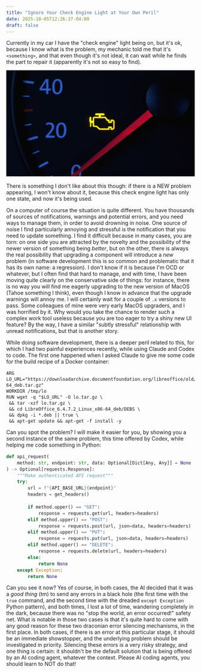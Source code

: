 ```yaml
---
title: "Ignore Your Check Engine Light at Your Own Peril"
date: 2025-10-05T12:26:37-04:00
draft: false
---
```


Currently in my car I have the "check engine" light being on, but it's ok,
because I know what is the problem, my mechanic told me that it's `<something>`,
and that even though it's not ideal, it can wait while he finds the part to
repair it (apparently it's not so easy to find).

![](/images/check-engine-light.jpg)

There is something I don't like about this though: if there is a NEW problem
appearing, I won't know about it, because this check engine light has only one
state, and now it's being used.

On a computer of course the situation is quite different. You have thousands of
sources of notifications, warnings and potential errors, and you need ways to
manage them, in order to avoid drowning in noise. One source of noise I find
particularly annoying and stressful is the notification that you need to update
something. I find it difficult because in many cases, you are torn: on one side
you are attracted by the novelty and the possibility of the newer version of
something being *better*, but on the other, there is always the real possibility
that upgrading a component will introduce a *new* problem (in software
development this is so common and problematic that it has its own name: a
regression). I don't know if it is because I'm OCD or whatever, but I often find
that hard to manage, and with time, I have been moving quite clearly on the
conservative side of things: for instance, there is no way you will find me
eagerly upgrading to the new version of MacOS (Tahoe something I think), even
though I know in advance that the upgrade warnings will annoy me. I will
certainly wait for a couple of `.x` versions to pass. Some colleagues of mine
were very early MacOS upgraders, and I was horrified by it. Why would you take
the chance to render such a complex work tool useless because you are too eager
to try a shiny new UI feature? By the way, I have a similar "subtly stressful"
relationship with unread notifications, but that is another story.

While doing software development, there is a deeper peril related to this, for
which I had two painful experiences recently, while using Claude and Codex to
code. The first one happened when I asked Claude to give me some code for the
build recipe of a Docker container:

```docker
ARG LO_URL="https://downloadarchive.documentfoundation.org/libreoffice/old/6.4.7.2/deb/x86_64/LibreOffice_6.4.7.2_Linux_x86-64_deb.tar.gz"
WORKDIR /tmp/lo
RUN wget -q "$LO_URL" -O lo.tar.gz \
 && tar -xzf lo.tar.gz \
 && cd LibreOffice_6.4.7.2_Linux_x86-64_deb/DEBS \
 && dpkg -i *.deb || true \
 && apt-get update && apt-get -f install -y
```

Can you spot the problem? I will make it easier for you, by showing you a second
instance of the same problem, this time offered by Codex, while helping me code
something in Python:

```python
def api_request(
    method: str, endpoint: str, data: Optional[Dict[Any, Any]] = None
) -> Optional[requests.Response]:
    """Make authenticated API request"""
    try:
        url = f"{API_BASE_URL}{endpoint}"
        headers = get_headers()

        if method.upper() == "GET":
            response = requests.get(url, headers=headers)
        elif method.upper() == "POST":
            response = requests.post(url, json=data, headers=headers)
        elif method.upper() == "PUT":
            response = requests.put(url, json=data, headers=headers)
        elif method.upper() == "DELETE":
            response = requests.delete(url, headers=headers)
        else:
            return None
    except Exception:
        return None
```

Can you see it now? Yes of course, in both cases, the AI decided that it was a
*good thing* (tm) to send any errors in a black hole (the first time with the
`true` command, and the second time with the dreaded `except Exception` Python
pattern), and both times, I lost a lot of time, wandering completely in the
dark, because there was no "stop the world, an error occurred!" safety net. What
is notable in those two cases is that it's quite hard to come with any good
reason for these two draconian error silencing mechanisms, in the first place.
In both cases, if there is an error at this particular stage, it should be an
immediate showstopper, and the underlying problem should be investigated in
priority. Silencing these errors is a very risky strategy, and one thing is
certain: it shouldn't be the default solution that is being offered by an AI
coding agent, whatever the context. Please AI coding agents, you should learn to
NOT do that!